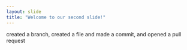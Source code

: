 ```yaml
---
layout: slide
title: "Welcome to our second slide!"
---
```

created a branch, created a file and made a commit, and opened a pull request

